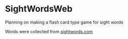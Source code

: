 # SightWordsWeb
Planning on making a flash card type game for sight words

Words were collected from [sightwords.com](http://www.sightwords.com/)

